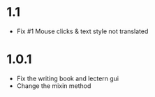 # 1.1
- Fix #1 Mouse clicks & text style not translated
# 1.0.1
- Fix the writing book and lectern gui
- Change the mixin method
